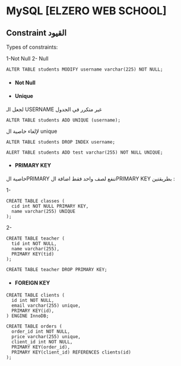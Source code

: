 # MySQL [ELZERO WEB SCHOOL]

##  Constraint القيود
Types of constraints:

1-Not Null 2- Null

```
ALTER TABLE students MODIFY username varchar(225) NOT NULL;
```

- #### Not Null

- #### Unique
لجعل الـ USERNAME غير متكرر في الجدول
```
ALTER TABLE students ADD UNIQUE (username);
```
لإلغاء خاصية ال unique
```
ALTER TABLE students DROP INDEX username;
```
```
ALERT TABLE students ADD test varchar(255) NOT NULL UNIQUE;
```
- #### PRIMARY KEY
خاصية الPRIMARY تنفع لصف واحد فقط
اضافة الPRIMARY KEY بطريقتين :

1-
```
CREATE TABLE classes (
  cid int NOT NULL PRIMARY KEY,
  name varchar(255) UNIQUE
);
```
2-
```
CREATE TABLE teacher (
  tid int NOT NULL,
  name varchar(255),
  PRIMARY KEY(tid)
);
```

```
CREATE TABLE teacher DROP PRIMARY KEY;
```
- #### FOREIGN KEY
```
CREATE TABLE clients (
  id int NOT NULL,
  email varchar(255) unique,
  PRIMARY KEY(id),
) ENGINE InnoDB;
```
```
CREATE TABLE orders (
  order_id int NOT NULL,
  price varchar(255) unique,
  client_id int NOT NULL,
  PRIMARY KEY(order_id),
  PRIMARY KEY(client_id) REFERENCES clients(id)
);
```
